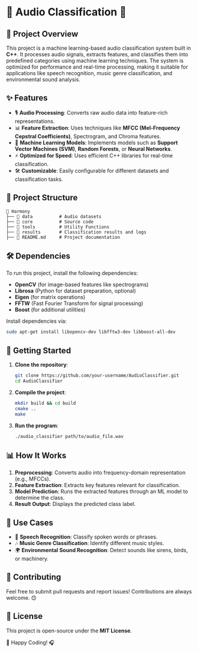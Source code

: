 # 🎵 Audio Classification 🚀

## 📌 Project Overview
This project is a machine learning-based audio classification system built in **C++**. It processes audio signals, extracts features, and classifies them into predefined categories using machine learning techniques. The system is optimized for performance and real-time processing, making it suitable for applications like speech recognition, music genre classification, and environmental sound analysis.

## ✨ Features
- 🎙️ **Audio Processing**: Converts raw audio data into feature-rich representations.
- 📊 **Feature Extraction**: Uses techniques like **MFCC (Mel-Frequency Cepstral Coefficients)**, Spectrogram, and Chroma features.
- 🤖 **Machine Learning Models**: Implements models such as **Support Vector Machines (SVM)**, **Random Forests**, or **Neural Networks**.
- ⚡ **Optimized for Speed**: Uses efficient C++ libraries for real-time classification.
- 🛠️ **Customizable**: Easily configurable for different datasets and classification tasks.

## 📂 Project Structure
```
📁 Harmony
├── 📁 data          # Audio datasets
├── 📁 core          # Source code
├── 📁 tools         # Utility Functions
├── 📁 results       # Classification results and logs
├── 📄 README.md     # Project documentation
```

## 🛠️ Dependencies
To run this project, install the following dependencies:
- **OpenCV** (for image-based features like spectrograms)
- **Librosa** (Python for dataset preparation, optional)
- **Eigen** (for matrix operations)
- **FFTW** (Fast Fourier Transform for signal processing)
- **Boost** (for additional utilities)

Install dependencies via:
```bash
sudo apt-get install libopencv-dev libfftw3-dev libboost-all-dev
```

## 🚀 Getting Started
1. **Clone the repository**:
   ```bash
   git clone https://github.com/your-username/AudioClassifier.git
   cd AudioClassifier
   ```
2. **Compile the project**:
   ```bash
   mkdir build && cd build
   cmake ..
   make
   ```
3. **Run the program**:
   ```bash
   ./audio_classifier path/to/audio_file.wav
   ```

## 📊 How It Works
1. **Preprocessing**: Converts audio into frequency-domain representation (e.g., MFCCs).
2. **Feature Extraction**: Extracts key features relevant for classification.
3. **Model Prediction**: Runs the extracted features through an ML model to determine the class.
4. **Result Output**: Displays the predicted class label.

## 🎯 Use Cases
- 🎤 **Speech Recognition**: Classify spoken words or phrases.
- 🎶 **Music Genre Classification**: Identify different music styles.
- 🌍 **Environmental Sound Recognition**: Detect sounds like sirens, birds, or machinery.

## 🤝 Contributing
Feel free to submit pull requests and report issues! Contributions are always welcome. 😊

## 📜 License
This project is open-source under the **MIT License**.

🚀 Happy Coding! 🎧

